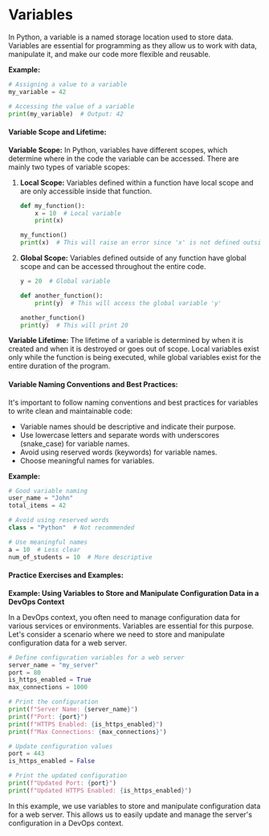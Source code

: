 # Variables

In Python, a variable is a named storage location used to store data. Variables are essential for programming as they allow us to work with data, manipulate it, and make our code more flexible and reusable.

**Example:**

```python
# Assigning a value to a variable
my_variable = 42

# Accessing the value of a variable
print(my_variable)  # Output: 42
```

#### Variable Scope and Lifetime:

**Variable Scope:** In Python, variables have different scopes, which determine where in the code the variable can be accessed. There are mainly two types of variable scopes:

1.  **Local Scope:** Variables defined within a function have local scope and are only accessible inside that function.

    ```python
    def my_function():
        x = 10  # Local variable
        print(x)

    my_function()
    print(x)  # This will raise an error since 'x' is not defined outside the function.
    ```
2.  **Global Scope:** Variables defined outside of any function have global scope and can be accessed throughout the entire code.

    ```python
    y = 20  # Global variable

    def another_function():
        print(y)  # This will access the global variable 'y'

    another_function()
    print(y)  # This will print 20
    ```

**Variable Lifetime:** The lifetime of a variable is determined by when it is created and when it is destroyed or goes out of scope. Local variables exist only while the function is being executed, while global variables exist for the entire duration of the program.

#### Variable Naming Conventions and Best Practices:

It's important to follow naming conventions and best practices for variables to write clean and maintainable code:

* Variable names should be descriptive and indicate their purpose.
* Use lowercase letters and separate words with underscores (snake\_case) for variable names.
* Avoid using reserved words (keywords) for variable names.
* Choose meaningful names for variables.

**Example:**

```python
# Good variable naming
user_name = "John"
total_items = 42

# Avoid using reserved words
class = "Python"  # Not recommended

# Use meaningful names
a = 10  # Less clear
num_of_students = 10  # More descriptive
```

#### Practice Exercises and Examples:

**Example: Using Variables to Store and Manipulate Configuration Data in a DevOps Context**

In a DevOps context, you often need to manage configuration data for various services or environments. Variables are essential for this purpose. Let's consider a scenario where we need to store and manipulate configuration data for a web server.

```python
# Define configuration variables for a web server
server_name = "my_server"
port = 80
is_https_enabled = True
max_connections = 1000

# Print the configuration
print(f"Server Name: {server_name}")
print(f"Port: {port}")
print(f"HTTPS Enabled: {is_https_enabled}")
print(f"Max Connections: {max_connections}")

# Update configuration values
port = 443
is_https_enabled = False

# Print the updated configuration
print(f"Updated Port: {port}")
print(f"Updated HTTPS Enabled: {is_https_enabled}")
```

In this example, we use variables to store and manipulate configuration data for a web server. This allows us to easily update and manage the server's configuration in a DevOps context.
